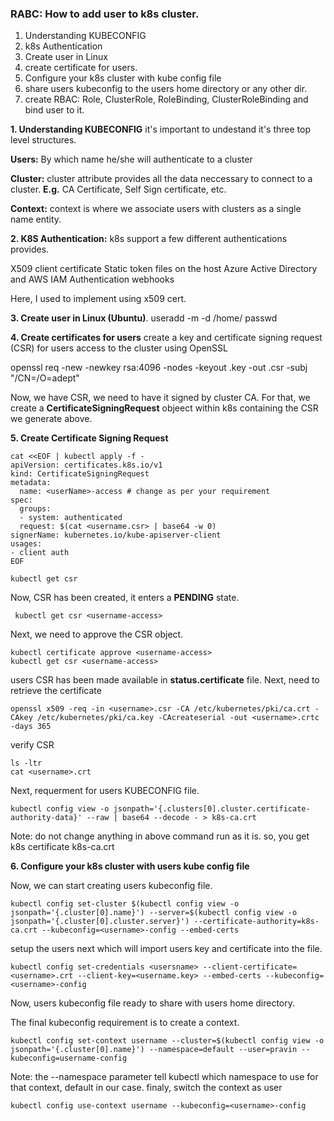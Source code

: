 ### RABC: How to add user to k8s cluster.

1. Understanding KUBECONFIG
2. k8s Authentication
3. Create user in Linux
4. create certificate for users.
5. Configure your k8s cluster with kube config file
6. share users kubeconfig to the users home directory or any other dir.
7. create RBAC: Role, ClusterRole, RoleBinding, ClusterRoleBinding and bind user to it.

**1. Understanding KUBECONFIG**
it's important to undestand it's three top level structures.

**Users:** By which name he/she will authenticate to a cluster

**Cluster:** cluster attribute provides all the data neccessary to connect to a cluster.
            **E.g.** CA Certificate, Self Sign certificate, etc.

**Context:** context is where we associate users with clusters as a single name entity.

**2. K8S Authentication:** 
k8s support a few different authentications provides.

X509 client certificate
Static token files on the host
Azure Active Directory and AWS IAM
Authentication webhooks

Here, I used to implement using x509 cert.

**3. Create user in Linux (Ubuntu)**.
useradd -m -d /home/<usrname> <user-name>
passwd <username>

**4. Create certificates for users**
create a key and certificate signing request (CSR) for users access to the cluster using OpenSSL

openssl req -new -newkey rsa:4096 -nodes -keyout <username>.key -out <username>.csr -subj "/CN=<usename>/O=adept"

Now, we have CSR, we need to have it signed by cluster CA. For that, we create a **CertificateSigningRequest** objeect within k8s containing the CSR we generate above.

**5. Create Certificate Signing Request**
```
cat <<EOF | kubectl apply -f -
apiVersion: certificates.k8s.io/v1
kind: CertificateSigningRequest
metadata:
  name: <userName>-access # change as per your requirement
spec:
  groups:
  - system: authenticated
  request: $(cat <username.csr> | base64 -w 0)
signerName: kubernetes.io/kube-apiserver-client
usages:
- client auth
EOF
```
``` kubectl get csr ```

Now, CSR has been created, it enters a **PENDING** state.

``` kubectl get csr <username-access>```

Next, we need to approve the CSR object.

```
kubectl certificate approve <username-access> 
kubectl get csr <username-access>
```
users CSR has been made available in **status.certificate** file.
Next, need to retrieve the certificate

```
openssl x509 -req -in <username>.csr -CA /etc/kubernetes/pki/ca.crt -CAkey /etc/kubernetes/pki/ca.key -CAcreateserial -out <username>.crtc -days 365
```
verify CSR

```
ls -ltr
cat <username>.crt
```
Next, requerment for users KUBECONFIG file.

```
kubectl config view -o jsonpath='{.clusters[0].cluster.certificate-authority-data}' --raw | base64 --decode - > k8s-ca.crt
```

Note: do not change anything in above command run as it is. so, you get k8s certificate k8s-ca.crt

**6. Configure your k8s cluster with users kube config file**

Now, we can start creating users kubeconfig file.

```
kubectl config set-cluster $(kubectl config view -o jsonpath='{.cluster[0].name}') --server=$(kubectl config view -o jsonpath='{.cluster[0].cluster.server}') --certificate-authority=k8s-ca.crt --kubeconfig=<username>-config --embed-certs
```

setup the users next which will import users key and certificate into the file.

```
kubectl config set-credentials <usersname> --client-certificate=<username>.crt --client-key=<username.key> --embed-certs --kubeconfig=<username>-config
```

Now, users kubeconfig file ready to share with users home directory.

The final kubeconfig requirement is to create a context.

```
kubectl config set-context username --cluster=$(kubectl config view -o jsonpath='{.cluster[0].name}') --namespace=default --user=pravin --kubeconfig=username-config
```

Note: the --namespace parameter tell kubectl which namespace to use for that context, default in our case.
finaly, switch the context as user

``` kubectl config use-context username --kubeconfig=<username>-config ```



